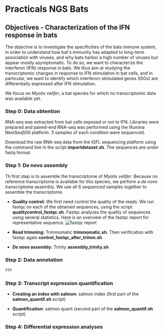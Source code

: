 # Practicals NGS Bats 
## Objectives - Characterization of the IFN response in bats
The objective is to investigate the specificities of the bats immune system, in order to understand how bat's immunity has adapted to long-term association with viruses, and why bats harbor a high number of viruses but appear mostly asymptomatic. 
To do so, we want to characterize the interferon (IFN) response in bats. We thus aim at studying the transcriptomic changes in response to IFN stimulation in bat cells, and in particular, we want to identify which interferon-stimulated genes (ISGs) are differentially expressed after IFN stimulation. 

We focus on *Myotis velifer*, a bat species for which no transcriptomic data was available yet.  

### Step 0: Data obtention
RNA-seq was extracted from bat cells exposed or not to IFN. 
Libraries were prepared and paired-end RNA-seq was performed using the Illumina NextSeq500 platform. 3 samples of each condition were sequenced.

Download the raw RNA-seq data from the IGFL sequencing platform using the command line in the script **importdataset.sh**. The sequences are under fastq format. 

### Step 1: De novo assembly 
Th first step is to assemble the transcriptome of *Myotis velifer*. Because no reference transcriptome is available for this species, we perform a *de novo* transcriptome assembly. We use all 6 sequenced samples together to assemble the transcriptome. 

- **Quality control:** We first need control the quality of the reads. We run fastqc on each of the obtained sequences, using the script **qualitycontrol_fastqc.sh**. Fastqc analyzes the quality of sequences using several statistics. Here is an overview of the fastqc report for representative sequence. 
![fastqc report](/home/rstudio/data/mydatalocal/imagesreadme/report_fastqc.png)




-  **Read trimming:** Trimmomatic **trimmomatic.sh**. Then verification with fastqc again **control_fastqc_after_trimm.sh**


- **_De novo_ assembly:** Trinity **assembly_trinity.sh**

### Step 2: Data annotation
???

### Step 3: Transcript expression quantification

- **Creating an index with salmon:** salmon index (first part of the **salmon_quantif.sh** script)

- **Quantification:** salmon quant (second part of the **salmon_quantif.sh** script)

### Step 4: Differential expression analyses
